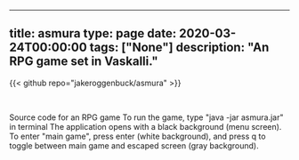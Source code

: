 
---
title: asmura
type: page
date: 2020-03-24T00:00:00
tags: ["None"]
description: "An RPG game set in Vaskalli."
---

{{< github repo="jakeroggenbuck/asmura" >}}

<br>

Source code for an RPG game
To run the game, type "java -jar asmura.jar" in terminal
The application opens with a black background (menu screen). To enter "main game", press enter (white background), and press q to toggle between main game and escaped screen (gray background).
